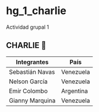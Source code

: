 # hg_1_charlie
Actividad grupal 1

## CHARLIE 🤖

| Integrantes | País |
| ----- | ----- |
| Sebastián Navas | Venezuela |
| Nelson García | Venezuela |
| Emir Colombo | Argentina |
| Gianny Marquina | Venezuela |
